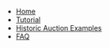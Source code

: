 - [Home](/)
- [Tutorial](tutorial.md)
- [Historic Auction Examples](historic-auctions.md)
- [FAQ](faq.md)
